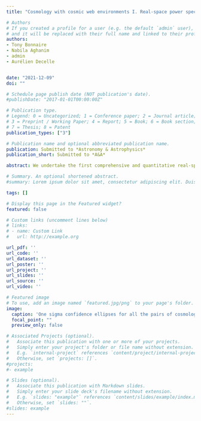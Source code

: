 ```yaml
---
title: "Cosmology with cosmic web environments I. Real-space power spectra"

# Authors
# If you created a profile for a user (e.g. the default `admin` user), write the username (folder name) here 
# and it will be replaced with their full name and linked to their profile.
authors:
- Tony Bonnaire
- Nabila Aghanim
- admin
- Aurélien Decelle


date: "2021-12-09"
doi: "" 

# Schedule page publish date (NOT publication's date).
#publishDate: "2017-01-01T00:00:00Z"

# Publication type.
# Legend: 0 = Uncategorized; 1 = Conference paper; 2 = Journal article;
# 3 = Preprint / Working Paper; 4 = Report; 5 = Book; 6 = Book section;
# 7 = Thesis; 8 = Patent
publication_types: ["3"]

# Publication name and optional abbreviated publication name.
publication: Submitted to *Astronomy & Astrophysics*
publication_short: Submitted to *A&A*

abstract: We undertake the first comprehensive and quantitative real-space analysis of the cosmological information content in the environments of the cosmic web (voids, filaments, walls, and nodes) up to non-linear scales, k=0.5 h/Mpc. Relying on the large set of N-body simulations from the Quijote suite, the environments are defined through the eigenvalues of the tidal tensor and the Fisher formalism is used to assess the constraining power of the power spectra derived in each of the four environments and their combination. Our results show that there is more information available in the environment-dependent power spectra, both individually and when combined all together, than in the matter power spectrum. By breaking some key degeneracies between parameters of the cosmological model such as $M_\nu$-$\sigma_8$ or $\Omega_{\mathrm{m}}$-$\sigma_8$, the power spectra computed in identified environments improve the constraints on cosmological parameters by factors ∼15 for the summed neutrino mass Mν and ∼8 for the matter density Ωm over those derived from the matter power spectrum. We show that these tighter constraints are obtained for a wide range of the maximum scale, from kmax=0.1 h/Mpc to highly non-linear regimes with kmax=0.5 h/Mpc. We also report an eight times higher value of the signal-to-noise ratio for the combination of spectra compared to the matter one. Importantly, we show that all the presented results are robust to variations of the parameters defining the environments hence suggesting a robustness to the definition we chose to define them. 

# Summary. An optional shortened abstract.
#summary: Lorem ipsum dolor sit amet, consectetur adipiscing elit. Duis posuere tellus ac convallis placerat. Proin tincidunt magna sed ex sollicitudin condimentum.

tags: []

# Display this page in the Featured widget?
featured: false

# Custom links (uncomment lines below)
# links:
# - name: Custom Link
#   url: http://example.org

url_pdf: ''
url_code: ''
url_dataset: ''
url_poster: ''
url_project: ''
url_slides: ''
url_source: ''
url_video: ''

# Featured image
# To use, add an image named `featured.jpg/png` to your page's folder. 
image:
  caption: 'One sigma confidence ellipses for all the pairs of cosmological and nuisance parameters obtained from the matter power spectrum, or the one from the different environments and their combination in real space. On the diagonal are shown the normalised probability density functions for each parameter.'
  focal_point: ""
  preview_only: false

# Associated Projects (optional).
#   Associate this publication with one or more of your projects.
#   Simply enter your project's folder or file name without extension.
#   E.g. `internal-project` references `content/project/internal-project/index.md`.
#   Otherwise, set `projects: []`.
#projects:
#- example

# Slides (optional).
#   Associate this publication with Markdown slides.
#   Simply enter your slide deck's filename without extension.
#   E.g. `slides: "example"` references `content/slides/example/index.md`.
#   Otherwise, set `slides: ""`.
#slides: example
---
```

